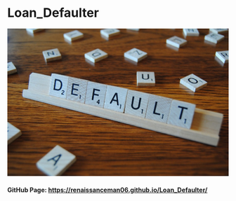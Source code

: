 # Loan_Defaulter

<a href="https://github.com/RenaissanceMan06/Loan_Defaulter/blob/main/DEFAULT.jpg">
<img src="DEFAULT.jpg" alt="image"></a>

#### GitHub Page: https://renaissanceman06.github.io/Loan_Defaulter/
